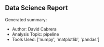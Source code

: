 ## Data Science Report

Generated summary:

- Author: David Cabrera
- Analysis Topic: pipeline
- Tools Used: ['numpy', 'matplotlib', 'pandas']
